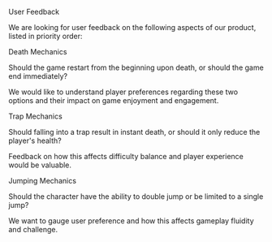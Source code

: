 User Feedback

We are looking for user feedback on the following aspects of our product, listed in priority order:

Death Mechanics

Should the game restart from the beginning upon death, or should the game end immediately?

We would like to understand player preferences regarding these two options and their impact on game enjoyment and engagement.

Trap Mechanics

Should falling into a trap result in instant death, or should it only reduce the player's health?

Feedback on how this affects difficulty balance and player experience would be valuable.

Jumping Mechanics

Should the character have the ability to double jump or be limited to a single jump?

We want to gauge user preference and how this affects gameplay fluidity and challenge.
